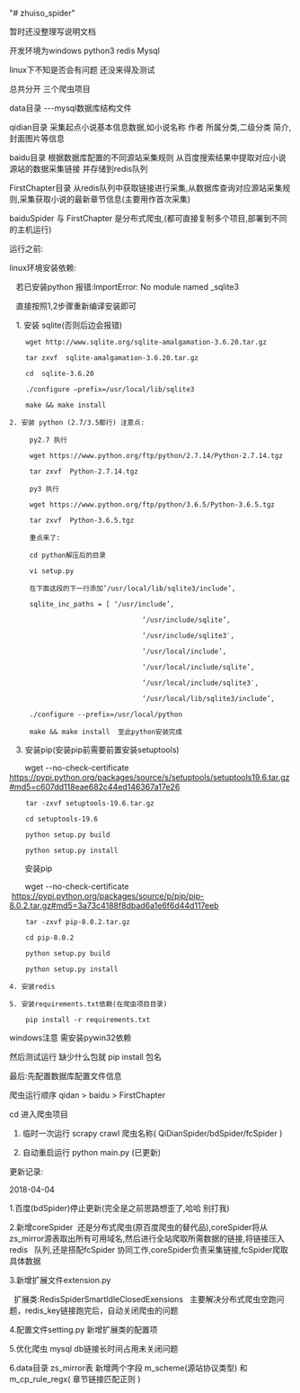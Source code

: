 "# zhuiso_spider"

暂时还没整理写说明文档

开发环境为windows python3 redis Mysql

linux下不知是否会有问题  还没来得及测试

总共分开 三个爬虫项目

data目录 ---mysql数据库结构文件

qidian目录 采集起点小说基本信息数据,如小说名称 作者 所属分类,二级分类 简介,封面图片等信息

baidu目录 根据数据库配置的不同源站采集规则 从百度搜索结果中提取对应小说源站的数据采集链接 并存储到redis队列

FirstChapter目录 从redis队列中获取链接进行采集,从数据库查询对应源站采集规则,采集获取小说的最新章节信息(主要用作首次采集)

baiduSpider 与 FirstChapter 是分布式爬虫,(都可直接复制多个项目,部署到不同的主机运行)

运行之前:

linux环境安装依赖:


    若已安装python 报错:ImportError: No module named _sqlite3
    
    直接按照1,2步骤重新编译安装即可
    
    1. 安装 sqlite(否则后边会报错)
    
        wget http://www.sqlite.org/sqlite-amalgamation-3.6.20.tar.gz

        tar zxvf  sqlite-amalgamation-3.6.20.tar.gz

        cd  sqlite-3.6.20

        ./configure –prefix=/usr/local/lib/sqlite3

        make && make install

    2. 安装 python (2.7/3.5都行) 注意点:
    
         py2.7 执行
         
         wget https://www.python.org/ftp/python/2.7.14/Python-2.7.14.tgz
         
         tar zxvf  Python-2.7.14.tgz

         py3 执行
         
         wget https://www.python.org/ftp/python/3.6.5/Python-3.6.5.tgz
         
         tar zxvf  Python-3.6.5.tgz

         重点来了:
         
         cd python解压后的目录
         
         vi setup.py
         
         在下面这段的下一行添加’/usr/local/lib/sqlite3/include’,
         
         sqlite_inc_paths = [ ‘/usr/include’,

                                     ‘/usr/include/sqlite’,

                                     ‘/usr/include/sqlite3′,

                                     ‘/usr/local/include’,

                                     ‘/usr/local/include/sqlite’,

                                     ‘/usr/local/include/sqlite3′,

                                     ‘/usr/local/lib/sqlite3/include’,

         ./configure --prefix=/usr/local/python

         make && make install  至此python安装完成
         

    3. 安装pip(安装pip前需要前置安装setuptools)
    
        wget --no-check-certificate https://pypi.python.org/packages/source/s/setuptools/setuptools19.6.tar.gz#md5=c607dd118eae682c44ed146367a17e26
        
        tar -zxvf setuptools-19.6.tar.gz

        cd setuptools-19.6

        python setup.py build

        python setup.py install
        
        安装pip
        
        wget --no-check-certificate  https://pypi.python.org/packages/source/p/pip/pip-8.0.2.tar.gz#md5=3a73c4188f8dbad6a1e6f6d44d117eeb

        tar -zxvf pip-8.0.2.tar.gz

        cd pip-8.0.2

        python setup.py build

        python setup.py install
    
    4. 安装redis
    
    5. 安装requirements.txt依赖(在爬虫项目目录)
    
        pip install -r requirements.txt

windows注意 需安装pywin32依赖

然后测试运行 缺少什么包就 pip install 包名

最后:先配置数据库配置文件信息


爬虫运行顺序 qidan > baidu > FirstChapter

cd 进入爬虫项目

1. 临时一次运行  scrapy crawl 爬虫名称( QiDianSpider/bdSpider/fcSpider )

2. 自动重启运行  python main.py (已更新)

更新记录:

2018-04-04 

  1.百度(bdSpider)停止更新(完全是之前思路想歪了,哈哈 别打我)
  
  2.新增coreSpider  还是分布式爬虫(原百度爬虫的替代品),coreSpider将从zs_mirror源表取出所有可用域名,然后进行全站爬取所需数据的链接,将链接压入redis    队列,还是搭配fcSpider 协同工作,coreSpider负责采集链接,fcSpider爬取具体数据
  
  3.新增扩展文件extension.py
  
    扩展类:RedisSpiderSmartIdleClosedExensions
    主要解决分布式爬虫空跑问题，redis_key链接跑完后，自动关闭爬虫的问题
    
  4.配置文件setting.py 新增扩展类的配置项
  
  5.优化爬虫 mysql db链接长时间占用未关闭问题
  
  6.data目录 zs_mirror表 新增两个字段 m_scheme(源站协议类型) 和 m_cp_rule_regx( 章节链接匹配正则 )
 
 
